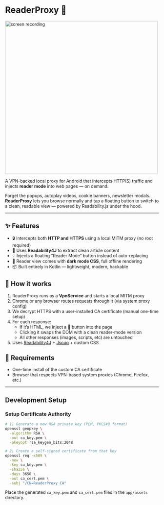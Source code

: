 # ReaderProxy 📖

<img src="docs/screen-recording.gif" height="500" alt="screen recording">

A VPN-backed local proxy for Android that intercepts HTTP(S) traffic and injects **reader mode** into web pages — on demand.

Forget the popups, autoplay videos, cookie banners, newsletter modals.  
**ReaderProxy** lets you browse normally and tap a floating button to switch to a clean, readable view — powered by Readability.js under the hood.

---

## ✨ Features

- 🔒 Intercepts both **HTTP and HTTPS** using a local MITM proxy (no root required)
- 📖 Uses **Readability4J** to extract clean article content
- 💡 Injects a floating “Reader Mode” button instead of auto-replacing
- 🌙 Reader view comes with **dark mode CSS**, full offline rendering
- 📦 Built entirely in Kotlin — lightweight, modern, hackable


## 🔧 How it works

1. ReaderProxy runs as a **VpnService** and starts a local MITM proxy
2. Chrome or any browser routes requests through it (via system proxy config)
3. We decrypt HTTPS with a user-installed CA certificate (manual one-time setup)
4. For each response:
    - If it’s HTML, we inject a 📖 button into the page
    - Clicking it swaps the DOM with a clean reader-mode version
    - All other responses (images, scripts, etc) are untouched
5. Uses [Readability4J](https://github.com/chimbori/Readability) + [Jsoup](https://jsoup.org/) + custom CSS

## 📱 Requirements

- One-time install of the custom CA certificate
- Browser that respects VPN-based system proxies (Chrome, Firefox, etc.)

---

## Development Setup

### Setup Certificate Authority

```bash
# 1) Generate a new RSA private key (PEM, PKCS#8 format)
openssl genpkey \
  -algorithm RSA \
  -out ca_key.pem \
  -pkeyopt rsa_keygen_bits:2048

# 2) Create a self-signed certificate from that key
openssl req -x509 \
  -new \
  -key ca_key.pem \
  -sha256 \
  -days 3650 \
  -out ca_cert.pem \
  -subj "/CN=ReaderProxy CA"
```

Place the generated `ca_key.pem` and `ca_cert.pem` files in the `app/assets` directory.